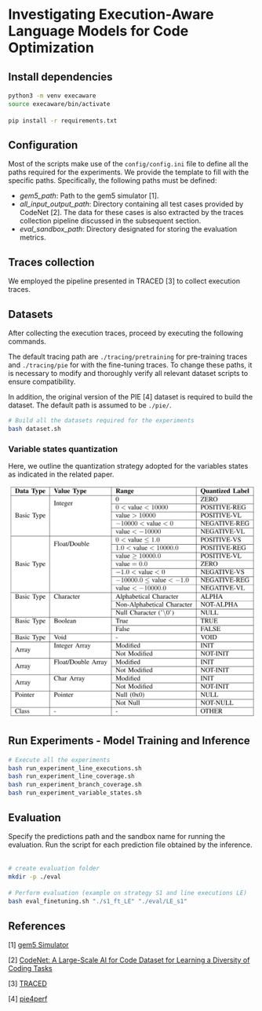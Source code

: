 # Investigating Execution-Aware Language Models for Code Optimization

## Install dependencies

```sh
python3 -m venv execaware
source execaware/bin/activate

pip install -r requirements.txt
```

## Configuration
Most of the scripts make use of the `config/config.ini` file to define all the paths required for the experiments. We provide the template to fill with the specific paths.
Specifically, the following paths must be defined:
- *gem5_path*: Path to the gem5 simulator [1].
- *all_input_output_path*: Directory containing all test cases provided by CodeNet [2]. The data for these cases is also extracted by the traces collection pipeline discussed in the subsequent section.
- *eval_sandbox_path*: Directory designated for storing the evaluation metrics.

## Traces collection

We employed the pipeline presented in TRACED [3] to collect execution traces.

## Datasets 

After collecting the execution traces, proceed by executing the following commands.

The default tracing path are `./tracing/pretraining` for pre-training traces and `./tracing/pie` for with the fine-tuning traces. To change these paths, it is necessary to modify and thoroughly verify all relevant dataset scripts to ensure compatibility.

In addition, the original version of the PIE [4] dataset is required to build the dataset. The default path is assumed to be `./pie/`.

```sh
# Build all the datasets required for the experiments
bash dataset.sh
```

### Variable states quantization
Here, we outline the quantization strategy adopted for the variables states as indicated in the related paper.

![Variable states quantization strategy](./pstates.png)

## Run Experiments - Model Training and Inference

```sh
# Execute all the experiments
bash run_experiment_line_executions.sh
bash run_experiment_line_coverage.sh
bash run_experiment_branch_coverage.sh
bash run_experiment_variable_states.sh
```

## Evaluation

Specify the predictions path and the sandbox name for running the evaluation.
Run the script for each prediction file obtained by the inference.

```sh

# create evaluation folder
mkdir -p ./eval

# Perform evaluation (example on strategy S1 and line executions LE)
bash eval_finetuning.sh "./s1_ft_LE" "./eval/LE_s1"
```

## References

[1] [gem5 Simulator](https://www.gem5.org/) 

[2] [CodeNet: A Large-Scale AI for Code Dataset for Learning a Diversity
                  of Coding Tasks](https://datasets-benchmarks-proceedings.neurips.cc/paper/2021/hash/a5bfc9e07964f8dddeb95fc584cd965d-Abstract-round2.html)  

[3] [TRACED](https://doi.org/10.1145/3597503.3608140)

[4] [pie4perf](https://pie4perf.com/) 